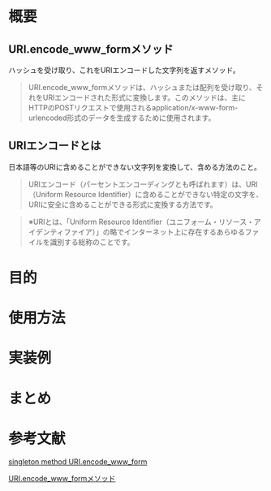 # 概要
## URI.encode_www_formメソッド
ハッシュを受け取り、これをURIエンコードした文字列を返すメソッド。

> URI.encode_www_formメソッドは、ハッシュまたは配列を受け取り、それをURIエンコードされた形式に変換します。このメソッドは、主にHTTPのPOSTリクエストで使用されるapplication/x-www-form-urlencoded形式のデータを生成するために使用されます。
## URIエンコードとは
日本語等のURIに含めることができない文字列を変換して、含める方法のこと。

> URIエンコード（パーセントエンコーディングとも呼ばれます）は、URI（Uniform Resource Identifier）に含めることができない特定の文字を、URIに安全に含めることができる形式に変換する方法です。</br>
  
> ※URIとは、「Uniform Resource Identifier（ユニフォーム・リソース・アイデンティファイア）」の略でインターネット上に存在するあらゆるファイルを識別する総称のことです。

# 目的


# 使用方法

# 実装例

# まとめ

# 参考文献
[singleton method URI.encode_www_form](https://docs.ruby-lang.org/ja/latest/method/URI/s/encode_www_form.html)

[URI.encode_www_formメソッド](https://polishruby.com/348/ruby%E3%81%AB%E3%81%8A%E3%81%91%E3%82%8Buri%E3%82%A8%E3%83%B3%E3%82%B3%E3%83%BC%E3%83%89%E3%81%AE%E8%A9%B3%E7%B4%B0%E8%A7%A3%E8%AA%AC/)
